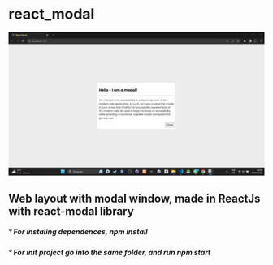 # react_modal

<div> <img src="https://raw.githubusercontent.com/gheysiell/images/master/react_modal.png" /> </div>
<div> <h2> Web layout with modal window, made in ReactJs with react-modal library </h2> </div>
<div> <h5> ° For instaling dependences, npm install </h5> </div>
<div> <h5> ° For init project go into the same folder, and run npm start </h5> </div> 